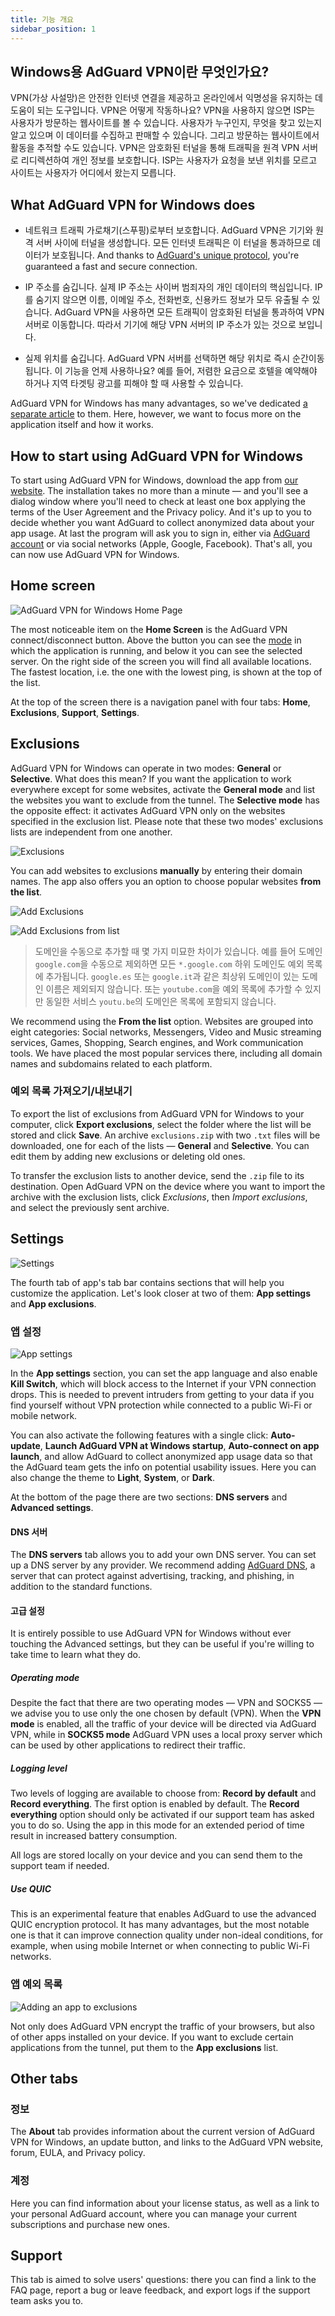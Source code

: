```yaml
---
title: 기능 개요
sidebar_position: 1
---
```


## Windows용 AdGuard VPN이란 무엇인가요?

VPN(가상 사설망)은 안전한 인터넷 연결을 제공하고 온라인에서 익명성을 유지하는 데 도움이 되는 도구입니다. VPN은 어떻게 작동하나요? VPN을 사용하지 않으면 ISP는 사용자가 방문하는 웹사이트를 볼 수 있습니다. 사용자가 누구인지, 무엇을 찾고 있는지 알고 있으며 이 데이터를 수집하고 판매할 수 있습니다. 그리고 방문하는 웹사이트에서 활동을 추적할 수도 있습니다. VPN은 암호화된 터널을 통해 트래픽을 원격 VPN 서버로 리디렉션하여 개인 정보를 보호합니다. ISP는 사용자가 요청을 보낸 위치를 모르고 사이트는 사용자가 어디에서 왔는지 모릅니다.

## What AdGuard VPN for Windows does

- 네트워크 트래픽 가로채기(스푸핑)로부터 보호합니다. AdGuard VPN은 기기와 원격 서버 사이에 터널을 생성합니다. 모든 인터넷 트래픽은 이 터널을 통과하므로 데이터가 보호됩니다. And thanks to [AdGuard's unique protocol](/general/adguard-vpn-protocol), you're guaranteed a fast and secure connection.

- IP 주소를 숨깁니다. 실제 IP 주소는 사이버 범죄자의 개인 데이터의 핵심입니다. IP를 숨기지 않으면 이름, 이메일 주소, 전화번호, 신용카드 정보가 모두 유출될 수 있습니다. AdGuard VPN을 사용하면 모든 트래픽이 암호화된 터널을 통과하여 VPN 서버로 이동합니다. 따라서 기기에 해당 VPN 서버의 IP 주소가 있는 것으로 보입니다.

- 실제 위치를 숨깁니다. AdGuard VPN 서버를 선택하면 해당 위치로 즉시 순간이동됩니다. 이 기능을 언제 사용하나요? 예를 들어, 저렴한 요금으로 호텔을 예약해야 하거나 지역 타겟팅 광고를 피해야 할 때 사용할 수 있습니다.

AdGuard VPN for Windows has many advantages, so we've dedicated [a separate article](/general/why-adguard-vpn) to them. Here, however, we want to focus more on the application itself and how it works.

## How to start using AdGuard VPN for Windows

To start using AdGuard VPN for Windows, download the app from [our website](https://adguard-vpn.com/welcome.html). The installation takes no more than a minute — and you'll see a dialog window where you'll need to check at least one box applying the terms of the User Agreement and the Privacy policy. And it's up to you to decide whether you want AdGuard to collect anonymized data about your app usage. At last the program will ask you to sign in, either via [AdGuard account](https://auth.adguard.com/login.html) or via social networks (Apple, Google, Facebook). That's all, you can now use AdGuard VPN for Windows.

## Home screen

![AdGuard VPN for Windows Home Page](https://cdn.adguardvpn.com/content/release_notes/vpn/windows/v2.0/new_main_window_en.png)

The most noticeable item on the **Home Screen** is the AdGuard VPN connect/disconnect button. Above the button you can see the [mode](#exclusions) in which the application is running, and below it you can see the selected server. On the right side of the screen you will find all available locations. The fastest location, i.e. the one with the lowest ping, is shown at the top of the list.

At the top of the screen there is a navigation panel with four tabs: **Home**, **Exclusions**, **Support**, **Settings**.

## Exclusions

AdGuard VPN for Windows can operate in two modes: **General** or **Selective**. What does this mean? If you want the application to work everywhere except for some websites, activate the **General mode** and list the websites you want to exclude from the tunnel. The **Selective mode** has the opposite effect: it activates AdGuard VPN only on the websites specified in the exclusion list. Please note that these two modes' exclusions lists are independent from one another.

![Exclusions](https://cdn.adguardvpn.com/content/kb/VPN/windows/exclusions_en.png)

You can add websites to exclusions **manually** by entering their domain names. The app also offers you an option to choose popular websites **from the list**.

![Add Exclusions](https://cdn.adguardvpn.com/content/kb/VPN/windows/exclusions_add_en.png)

![Add Exclusions from list](https://cdn.adguardvpn.com/content/kb/VPN/windows/exclusions_from_list_en.png)

> 도메인을 수동으로 추가할 때 몇 가지 미묘한 차이가 있습니다. 예를 들어 도메인 `google.com`을 수동으로 제외하면 모든 `*.google.com` 하위 도메인도 예외 목록에 추가됩니다. `google.es` 또는 `google.it`과 같은 최상위 도메인이 있는 도메인 이름은 제외되지 않습니다. 또는 `youtube.com`을 예외 목록에 추가할 수 있지만 동일한 서비스 `youtu.be`의 도메인은 목록에 포함되지 않습니다.

We recommend using the **From the list** option. Websites are grouped into eight categories: Social networks, Messengers, Video and Music streaming services, Games, Shopping, Search engines, and Work communication tools. We have placed the most popular services there, including all domain names and subdomains related to each platform.

### 예외 목록 가져오기/내보내기

To export the list of exclusions from AdGuard VPN for Windows to your computer, click **Export exclusions**, select the folder where the list will be stored and click **Save**. An archive `exclusions.zip` with two `.txt` files will be downloaded, one for each of the lists — **General** and **Selective**. You can edit them by adding new exclusions or deleting old ones.

To transfer the exclusion lists to another device, send the `.zip` file to its destination. Open AdGuard VPN on the device where you want to import the archive with the exclusion lists, click *Exclusions*, then *Import exclusions*, and select the previously sent archive.

## Settings

![Settings](https://cdn.adguardvpn.com/content/release_notes/vpn/windows/v2.0/settings_en.png)

The fourth tab of app's tab bar contains sections that will help you customize the application. Let's look closer at two of them: **App settings** and **App exclusions**.

### 앱 설정

![App settings](https://cdn.adguardvpn.com/content/release_notes/vpn/windows/v2.0/app_settings_en.png)

In the **App settings** section, you can set the app language and also enable **Kill Switch**, which will block access to the Internet if your VPN connection drops. This is needed to prevent intruders from getting to your data if you find yourself without VPN protection while connected to a public Wi-Fi or mobile network.

You can also activate the following features with a single click: **Auto-update**, **Launch AdGuard VPN at Windows startup**, **Auto-connect on app launch**, and allow AdGuard to collect anonymized app usage data so that the AdGuard team gets the info on potential usability issues. Here you can also change the theme to **Light**, **System**, or **Dark**.

At the bottom of the page there are two sections: **DNS servers** and **Advanced settings**.

#### DNS 서버

The **DNS servers** tab allows you to add your own DNS server. You can set up a DNS server by any provider. We recommend adding [AdGuard DNS](https://adguard-dns.io/kb/general/dns-providers/#adguard-dns), a server that can protect against advertising, tracking, and phishing, in addition to the standard functions.

#### 고급 설정

It is entirely possible to use AdGuard VPN for Windows without ever touching the Advanced settings, but they can be useful if you're willing to take time to learn what they do.

##### Operating mode

Despite the fact that there are two operating modes — VPN and SOCKS5 — we advise you to use only the one chosen by default (VPN). When the **VPN mode** is enabled, all the traffic of your device will be directed via AdGuard VPN, while in **SOCKS5 mode** AdGuard VPN uses a local proxy server which can be used by other applications to redirect their traffic.

##### Logging level

Two levels of logging are available to choose from: **Record by default** and **Record everything**. The first option is enabled by default. The **Record everything** option should only be activated if our support team has asked you to do so. Using the app in this mode for an extended period of time result in increased battery consumption.

All logs are stored locally on your device and you can send them to the support team if needed.

##### Use QUIC

This is an experimental feature that enables AdGuard to use the advanced QUIC encryption protocol. It has many advantages, but the most notable one is that it can improve connection quality under non-ideal conditions, for example, when using mobile Internet or when connecting to public Wi-Fi networks.

### 앱 예외 목록

![Adding an app to exclusions](https://cdn.adguardvpn.com/content/release_notes/vpn/windows/v2.0/add_app_en.png)

Not only does AdGuard VPN encrypt the traffic of your browsers, but also of other apps installed on your device. If you want to exclude certain applications from the tunnel, put them to the **App exclusions** list.

## Other tabs

### 정보

The **About** tab provides information about the current version of AdGuard VPN for Windows, an update button, and links to the AdGuard VPN website, forum, EULA, and Privacy policy.

### 계정

Here you can find information about your license status, as well as a link to your personal AdGuard account, where you can manage your current subscriptions and purchase new ones.

## Support

This tab is aimed to solve users' questions: there you can find a link to the FAQ page, report a bug or leave feedback, and export logs if the support team asks you to.
